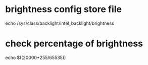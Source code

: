 # brightness config store file
echo /sys/class/backlight/intel_backlight/brightness

# check percentage of brightness
echo $((20000*255/65535))
